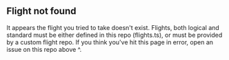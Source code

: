 ## Flight not found
It appears the flight you tried to take doesn't exist.
Flights, both logical and standard must be either defined in this repo (flights.ts), or must be provided by a custom flight repo.
If you think you've hit this page in error, open an issue on this repo above ^.